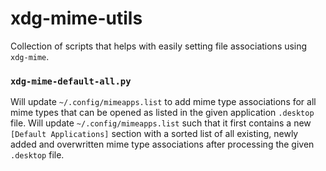 # xdg-mime-utils

Collection of scripts that helps with easily setting file associations using
`xdg-mime`.

### `xdg-mime-default-all.py`

Will update `~/.config/mimeapps.list` to add mime type associations for all
mime types that can be opened as listed in the given application `.desktop`
file. Will update `~/.config/mimeapps.list` such that it first contains a new
`[Default Applications]` section with a sorted list of all existing, newly
added and overwritten mime type associations after processing the given
`.desktop` file.
